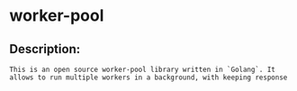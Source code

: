 # worker-pool 

## Description:

    This is an open source worker-pool library written in `Golang`. It allows to run multiple workers in a background, with keeping response 
